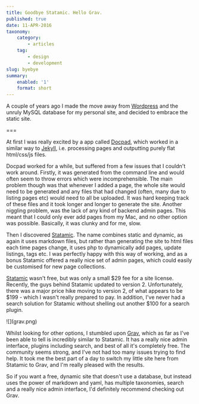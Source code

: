 ```yaml
---
title: Goodbye Statamic. Hello Grav.
published: true
date: 11-APR-2016
taxonomy:
    category:
        - articles
    tag:
        - design
        - development
slug: byebye
summary:
    enabled: '1'
    format: short
---
```


A couple of years ago I made the move away from [Wordpress](http://www.wordpress.com) and the unruly MySQL database for my personal site, and decided to embrace the static site.

===

At first I was really excited by a app called [Docpad](http://docpad.org/), which worked in a similar way to [Jekyll](https://jekyllrb.com/), i.e. processing pages and outputting purely flat html/css/js files.

Docpad worked for a while, but suffered from a few issues that I couldn't work around.  Firstly, it was generated from the command line and would often seem to throw errors which were incomprehensible.  The main problem though was that whenever I added a page, the whole site would need to be generated and any files that had changed (often, many due to listing pages etc) would need to all be uploaded.  It was hard keeping track of these files and it took longer and longer to generate the site.   Another niggling problem, was the lack of any kind of backend admin pages.  This meant that I could only ever add pages from my Mac, and no other option was possible.  Basically, it was clunky and for me, slow.

Then I discovered [Statamic](https://statamic.com/).  The name combines static and dynamic, as again it uses markdown files, but rather than generating the site to html files each time pages change, it uses php to dynamically add pages, update listings, tags etc.  I was perfectly happy with this way of working, and as a bonus Statamic offered a really nice set of admin pages, which could easily be customised for new page collections.

[Statamic](https://statamic.com/) wasn't free, but was only a small $29 fee for a site license.  Recently, the guys behind Statamic updated to version 2.  Unfortunately, there was a major price hike moving to version 2, of what appears to be $199 - which I wasn't really prepared to pay.  In addition, I've never had a search solution for Statamic without shelling out another $100 for a search plugin.

<span class="borderless">
![](grav.png)
</span>

Whilst looking for other options, I stumbled upon [Grav](http://getgrav.org), which as far as I've been able to tell is incredibly similar to Statamic.  It has a really nice admin interface, plugins including search, and best of all it's completely free.  The community seems strong, and I've not had too many issues trying to find help.   It took me the best part of a day to switch my little site here from Statamic to Grav, and I'm really pleased with the results.

So if you want a free, dynamic site that doesn't use a database, but instead uses the power of markdown and yaml, has multiple taxonomies, search and a really nice admin interface, I'd definitely recommend checking out Grav.

